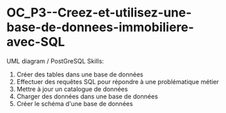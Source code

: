 # OC_P3--Creez-et-utilisez-une-base-de-donnees-immobiliere-avec-SQL
UML diagram / PostGreSQL 
Skills:
  1. Créer des tables dans une base de données
  2. Effectuer des requêtes SQL pour répondre à une problématique métier
  3. Mettre à jour un catalogue de données
  4. Charger des données dans une base de données
  5. Créer le schéma d'une base de données

